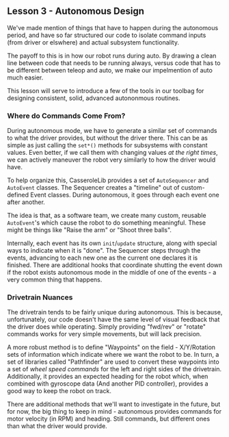 ## Lesson 3 - Autonomous Design

We've made mention of things that have to happen during the autonomous period, and have so far structured our code to isolate command inputs (from driver or elswhere) and actual subsystem functionality.

The payoff to this is in how our robot runs during auto. By drawing a clean line between code that needs to be running always, versus code that has to be different between teleop and auto, we make our impelmention of auto much easier.

This lesson will serve to introduce a few of the tools in our toolbag for designing consistent, solid, advanced autononmous routines.

### Where do Commands Come From?

During autonomous mode, we have to generate a similar set of commands to what the driver provides, but without the driver there. This can be as simple as just calling the `set*()` methods for subsystems with constant values. Even better, if we call them with changing values _at the right times_, we can actively maneuver the robot very similarly to how the driver would have.

To help organize this, CasseroleLib provides a set of `AutoSequencer` and `AutoEvent` classes. The Sequencer creates a "timeline" out of custom-defined Event classes. During autonomous, it goes through each event one after another.

The idea is that, as a software team, we create many custom, reusable `AutoEvent`'s which cause the robot to do something meaningful. These might be things like "Raise the arm" or "Shoot three balls". 

Internally, each event has its own `init`/`update` structure, along with special ways to indicate when it is "done". The Sequencer steps through the events, advancing to each new one as the current one declares it is finished. There are additional hooks that coordinate shutting the event down if the robot exists autonomous mode in the middle of one of the events - a very common thing that happens.

### Drivetrain Nuances

The drivetrain tends to be fairly unique during autonomous. This is because, unfortunately, our code doesn't have the same level of visual feedback that the driver does while operating. Simply providing "fwd/rev" or "rotate" commands works for very simple movements, but will lack precision.

A more robust method is to define "Waypoints" on the field - X/Y/Rotation sets of information which indicate where we want the robot to be. In turn, a set of libraries called "Pathfinder" are used to convert these waypoints into a set of _wheel speed commands_ for the left and right sides of the drivetrain. Additionally, it provides an expected heading for the robot which, when combined with gyroscope data (And another PID controller), provides a good way to keep the robot on track.

There are additional methods that we'll want to investigate in the future, but for now, the big thing to keep in mind - autonomous provides commands for motor velocity (in RPM) and heading. Still commands, but different ones than what the driver would provide.